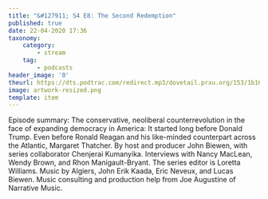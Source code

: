 ```yaml
---
title: "&#127911; S4 E8: The Second Redemption"
published: true
date: 22-04-2020 17:36
taxonomy:
    category:
        - stream
    tag:
        - podcasts
header_image: '0'
theurl: https://dts.podtrac.com/redirect.mp3/dovetail.prxu.org/153/1b16611c-5e5e-4503-80ae-697fa12312fa/S4E8_PartA_2.mp3
image: artwork-resized.png
template: item
--- 
```

Episode summary: The conservative, neoliberal counterrevolution in the face of expanding democracy in America: It started long before Donald Trump. Even before Ronald Reagan and his like-minded counterpart across the Atlantic, Margaret Thatcher. By host and producer John Biewen, with series collaborator Chenjerai Kumanyika. Interviews with Nancy MacLean, Wendy Brown, and Rhon Manigault-Bryant. The series editor is Loretta Williams. Music by Algiers, John Erik Kaada, Eric Neveux, and Lucas Biewen. Music consulting and production help from Joe Augustine of Narrative Music.
